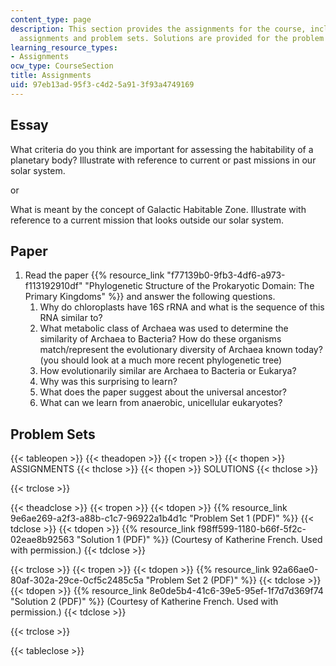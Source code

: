 ```yaml
---
content_type: page
description: This section provides the assignments for the course, including writing
  assignments and problem sets. Solutions are provided for the problem sets.
learning_resource_types:
- Assignments
ocw_type: CourseSection
title: Assignments
uid: 97eb13ad-95f3-c4d2-5a91-3f93a4749169
---
```


Essay
-----

What criteria do you think are important for assessing the habitability of a planetary body? Illustrate with reference to current or past missions in our solar system.

or

What is meant by the concept of Galactic Habitable Zone. Illustrate with reference to a current mission that looks outside our solar system.

Paper
-----

1.  Read the paper {{% resource_link "f77139b0-9fb3-4df6-a973-f113192910df" "Phylogenetic Structure of the Prokaryotic Domain: The Primary Kingdoms" %}} and answer the following questions.
    1.  Why do chloroplasts have 16S rRNA and what is the sequence of this RNA similar to?
    2.  What metabolic class of Archaea was used to determine the similarity of Archaea to Bacteria? How do these organisms match/represent the evolutionary diversity of Archaea known today? (you should look at a much more recent phylogenetic tree)
    3.  How evolutionarily similar are Archaea to Bacteria or Eukarya?
    4.  Why was this surprising to learn?
    5.  What does the paper suggest about the universal ancestor?
    6.  What can we learn from anaerobic, unicellular eukaryotes?

Problem Sets
------------

{{< tableopen >}}
{{< theadopen >}}
{{< tropen >}}
{{< thopen >}}
ASSIGNMENTS
{{< thclose >}}
{{< thopen >}}
SOLUTIONS
{{< thclose >}}

{{< trclose >}}

{{< theadclose >}}
{{< tropen >}}
{{< tdopen >}}
{{% resource_link 9e6ae269-a2f3-a88b-c1c7-96922a1b4d1c "Problem Set 1 (PDF)" %}}
{{< tdclose >}}
{{< tdopen >}}
{{% resource_link f98ff599-1180-b66f-5f2c-02eae8b92563 "Solution 1 (PDF)" %}} (Courtesy of Katherine French. Used with permission.)
{{< tdclose >}}

{{< trclose >}}
{{< tropen >}}
{{< tdopen >}}
{{% resource_link 92a66ae0-80af-302a-29ce-0cf5c2485c5a "Problem Set 2 (PDF)" %}}
{{< tdclose >}}
{{< tdopen >}}
{{% resource_link 8e0de5b4-41c6-39e5-95ef-1f7d7d369f74 "Solution 2 (PDF)" %}} (Courtesy of Katherine French. Used with permission.)
{{< tdclose >}}

{{< trclose >}}

{{< tableclose >}}